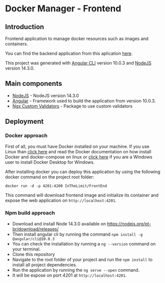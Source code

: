 # Docker Manager - Frontend 

## Introduction

Frontend application to manage docker resources such as images and containers.

You can find the backend application from this aplication [here](https://github.com/fePremazzi/BackEnd).

This project was generated with [Angular CLI](https://github.com/angular/angular-cli) version 10.0.3 and [NodeJS](https://nodejs.org/en/) version 14.3.0.

## Main components

* [NodeJS](https://nodejs.org/en/) - NodeJS version 14.3.0
* [Angular](https://github.com/angular/angular-cli) - Framework used to build the application from version 10.0.3.
* [Ngx Custom Validators](https://www.npmjs.com/package/ngx-custom-validators) - Package to use custom validators


## Deployment 

### Docker approach

First of all, you must have Docker installed on your machine. If you use Linux than [click here](https://docs.docker.com/engine/install/ubuntu/) and read the Docker documentation on how install Docker and docker-compose on linux or [click here](https://docs.docker.com/docker-for-windows/install/) if you are a Windows user to install Docker Desktop for Windows.

After installing docker you can deploy this application by using the following docker command on the project root folder:

```
docker run -d -p 4201:4200 InTheLimit/FrontEnd
```

This command will download frontend image and initialize its container and expose the web application on ``http://localhost:4201``.

### Npm build approach

* Download and install Node 14.3.0 available on <https://nodejs.org/pt-br/download/releases/> 
* Then install angular cli by running the command ``npm install -g @angular/cli@10.0.3``
* You can check the installation by running a ``ng --version`` command on your terminal.
* Clone this repository
* Navigate to the root folder of your project and run the ``npm install`` to install all project dependencies.
* Run the application by running the ``ng serve --open`` command.
* It will be espose on port 4201 at ``http://localhost:4201``.
